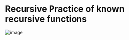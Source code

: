 # Recursive Practice of known recursive functions
![image](https://user-images.githubusercontent.com/93078589/179554315-04c41ac6-56cc-422b-8946-79cc77fd0f6a.png)
